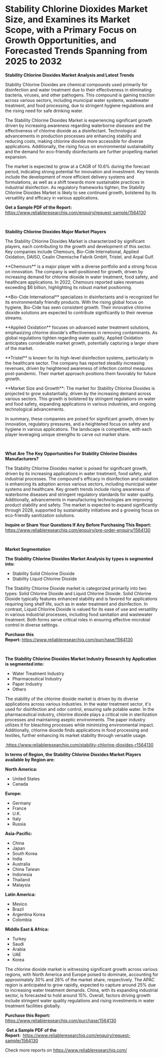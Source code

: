 <p><h1>Stability Chlorine Dioxides Market Size, and Examines its Market Scope, with a Primary Focus on Growth Opportunities, and Forecasted Trends Spanning from 2025 to 2032</h1></p><p><strong>Stability Chlorine Dioxides Market Analysis and Latest Trends</strong></p>
<p><p>Stability Chlorine Dioxides are chemical compounds used primarily for disinfection and water treatment due to their effectiveness in eliminating bacteria, viruses, and other pathogens. This compound is gaining traction across various sectors, including municipal water systems, wastewater treatment, and food processing, due to stringent hygiene regulations and the rising need for safe drinking water.</p><p>The Stability Chlorine Dioxides Market is experiencing significant growth driven by increasing awareness regarding waterborne diseases and the effectiveness of chlorine dioxide as a disinfectant. Technological advancements in production processes are enhancing stability and reducing costs, making chlorine dioxide more accessible for diverse applications. Additionally, the rising focus on environmental sustainability and the demand for eco-friendly disinfectants are further propelling market expansion.</p><p>The market is expected to grow at a CAGR of 10.6% during the forecast period, indicating strong potential for innovation and investment. Key trends include the development of more efficient delivery systems and formulations, as well as a shift towards more sustainable practices in industrial disinfection. As regulatory frameworks tighten, the Stability Chlorine Dioxides Market is likely to see continued growth, bolstered by its versatility and efficacy in various applications.</p></p>
<p><strong>Get a Sample PDF of the Report:&nbsp;</strong> <a href="https://www.reliableresearchiq.com/enquiry/request-sample/1564130?utm_campaign=3055&utm_medium=2&utm_source=Github&utm_content=ia&utm_term=02042025&utm_id=stability-chlorine-dioxides">https://www.reliableresearchiq.com/enquiry/request-sample/1564130</a></p>
<p>&nbsp;</p>
<p><strong>Stability Chlorine Dioxides Major Market Players</strong></p>
<p><p>The Stability Chlorine Dioxides Market is characterized by significant players, each contributing to the growth and development of this sector. Key companies include Chemours, Bio-Cide International, Applied Oxidation, DAISO, Cealin Chemische Fabrik GmbH, Tristel, and Arpal Gulf.</p><p>**Chemours** is a major player with a diverse portfolio and a strong focus on innovation. The company is well-positioned for growth, driven by increasing demand for chlorine dioxide in water treatment, food safety, and healthcare applications. In 2022, Chemours reported sales revenues exceeding $6 billion, highlighting its robust market positioning.</p><p>**Bio-Cide International** specializes in disinfectants and is recognized for its environmentally friendly products. With the rising global focus on hygiene, Bio-Cide has seen consistent growth. Their innovative chlorine dioxide solutions are expected to contribute significantly to their revenue streams.</p><p>**Applied Oxidation** focuses on advanced water treatment solutions, emphasizing chlorine dioxide's effectiveness in removing contaminants. As global regulations tighten regarding water quality, Applied Oxidation anticipates considerable market growth, potentially capturing a larger share of the market.</p><p>**Tristel** is known for its high-level disinfection systems, particularly in the healthcare sector. The company has reported steadily increasing revenues, driven by heightened awareness of infection control measures post-pandemic. Their market approach positions them favorably for future growth.</p><p>**Market Size and Growth**: The market for Stability Chlorine Dioxides is projected to grow substantially, driven by the increasing demand across various sectors. This growth is bolstered by stringent regulations on water and food safety, expanding applications in various industries, and ongoing technological advancements.</p><p>In summary, these companies are poised for significant growth, driven by innovation, regulatory pressures, and a heightened focus on safety and hygiene in various applications. The landscape is competitive, with each player leveraging unique strengths to carve out market share.</p></p>
<p>&nbsp;</p>
<p><strong>What Are The Key Opportunities For Stability Chlorine Dioxides Manufacturers?</strong></p>
<p><p>The Stability Chlorine Dioxides market is poised for significant growth, driven by its increasing applications in water treatment, food safety, and industrial processes. The compound's efficacy in disinfection and oxidation is enhancing its adoption across various sectors, including municipal water systems and healthcare. Key growth trends include rising awareness of waterborne diseases and stringent regulatory standards for water quality. Additionally, advancements in manufacturing technologies are improving product stability and safety. The market is expected to expand significantly through 2028, supported by sustainability initiatives and a growing focus on eco-friendly sanitization solutions.</p></p>
<p><strong>Inquire or Share Your Questions If Any Before Purchasing This Report:</strong> <a href="https://www.reliableresearchiq.com/enquiry/pre-order-enquiry/1564130?utm_campaign=3055&utm_medium=2&utm_source=Github&utm_content=ia&utm_term=02042025&utm_id=stability-chlorine-dioxides">https://www.reliableresearchiq.com/enquiry/pre-order-enquiry/1564130</a></p>
<p>&nbsp;</p>
<p><strong>Market Segmentation</strong></p>
<p><strong>The Stability Chlorine Dioxides Market Analysis by types is segmented into:</strong></p>
<p><ul><li>Stability Solid Chlorine Dioxide</li><li>Stability Liquid Chlorine Dioxide</li></ul></p>
<p><p>The Stability Chlorine Dioxide market is categorized primarily into two types: Solid Chlorine Dioxide and Liquid Chlorine Dioxide. Solid Chlorine Dioxide typically features enhanced stability and is favored for applications requiring long shelf life, such as in water treatment and disinfection. In contrast, Liquid Chlorine Dioxide is valued for its ease of use and versatility in various industrial processes, including food sanitation and wastewater treatment. Both forms serve critical roles in ensuring effective microbial control in diverse settings.</p></p>
<p><strong>Purchase this Report:&nbsp;</strong><a href="https://www.reliableresearchiq.com/purchase/1564130?utm_campaign=3055&utm_medium=2&utm_source=Github&utm_content=ia&utm_term=02042025&utm_id=stability-chlorine-dioxides">https://www.reliableresearchiq.com/purchase/1564130</a></p>
<p>&nbsp;</p>
<p><strong>The Stability Chlorine Dioxides Market Industry Research by Application is segmented into:</strong></p>
<p><ul><li>Water Treatment Industry</li><li>Pharmaceutical Industry</li><li>Paper Industry</li><li>Others</li></ul></p>
<p><p>The stability of the chlorine dioxide market is driven by its diverse applications across various industries. In the water treatment sector, it's used for disinfection and odor control, ensuring safe potable water. In the pharmaceutical industry, chlorine dioxide plays a critical role in sterilization processes and maintaining aseptic environments. The paper industry utilizes it for bleaching processes while minimizing environmental impact. Additionally, chlorine dioxide finds applications in food processing and textiles, further enhancing its market stability through versatile usage.</p></p>
<p><a href="https://www.reliableresearchiq.com/stability-chlorine-dioxides-r1564130?utm_campaign=3055&utm_medium=2&utm_source=Github&utm_content=ia&utm_term=02042025&utm_id=stability-chlorine-dioxides">&nbsp;https://www.reliableresearchiq.com/stability-chlorine-dioxides-r1564130</a></p>
<p><strong>In terms of Region, the Stability Chlorine Dioxides Market Players available by Region are:</strong></p>
<p>
    <p> <strong> North America: </strong>
        <ul>
            <li>United States</li>
            <li>Canada</li>
        </ul>
        </p> 
    <p> <strong> Europe: </strong>
        <ul>
            <li>Germany</li>
            <li>France</li>
            <li>U.K.</li>
            <li>Italy</li>
            <li>Russia</li>
        </ul>
        </p> 
    <p> <strong> Asia-Pacific: </strong>
        <ul>
            <li>China</li>
            <li>Japan</li>
            <li>South Korea</li>
            <li>India</li>
            <li>Australia</li>
            <li>China Taiwan</li>
            <li>Indonesia</li>
            <li>Thailand</li>
            <li>Malaysia</li>
        </ul>
        </p> 
    <p> <strong> Latin America: </strong>
        <ul>
            <li>Mexico</li>
            <li>Brazil</li>
            <li>Argentina Korea</li>
            <li>Colombia</li>
        </ul>
        </p> 
    <p> <strong> Middle East & Africa: </strong>
        <ul>
            <li>Turkey</li>
            <li>Saudi</li>
            <li>Arabia</li>
            <li>UAE</li>
            <li>Korea</li>
        </ul>
    </p>
    </p>
<p><p>The chlorine dioxide market is witnessing significant growth across various regions, with North America and Europe poised to dominate, accounting for approximately 30% and 28% of the market share, respectively. The APAC region is anticipated to grow rapidly, expected to capture around 25% due to increasing water treatment demands. China, with its expanding industrial sector, is forecasted to hold around 15%. Overall, factors driving growth include stringent water quality regulations and rising investments in water treatment facilities globally.</p></p>
<p><strong>Purchase this Report: </strong><a href="https://www.reliableresearchiq.com/purchase/1564130?utm_campaign=3055&utm_medium=2&utm_source=Github&utm_content=ia&utm_term=02042025&utm_id=stability-chlorine-dioxides">https://www.reliableresearchiq.com/purchase/1564130</a></p>
<p>&nbsp;<strong>Get a Sample PDF of the Report:&nbsp;&nbsp;</strong><a href="https://www.reliableresearchiq.com/enquiry/request-sample/1564130?utm_campaign=3055&utm_medium=2&utm_source=Github&utm_content=ia&utm_term=02042025&utm_id=stability-chlorine-dioxides">https://www.reliableresearchiq.com/enquiry/request-sample/1564130</a></p>
<p><strong></strong></p>
<p>Check more reports on <a href="https://www.reliableresearchiq.com/?utm_campaign=3055&utm_medium=2&utm_source=Github&utm_content=ia&utm_term=02042025&utm_id=stability-chlorine-dioxides">https://www.reliableresearchiq.com/</a></p>
